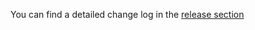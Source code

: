 You can find a detailed change log in the [release section](https://github.com/mikepenz/FastAdapter/releases)
